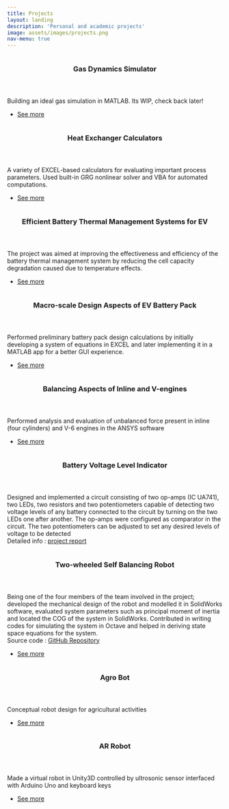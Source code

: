 ```yaml
---
title: Projects
layout: landing
description: 'Personal and academic projects'
image: assets/images/projects.png
nav-menu: true
---
```


<!-- Main -->
<div id="main">

<!-- One -->
<section id="one" class="spotlights">
    <section>
        <a href="Project_pages/gas_sim.html" class="image">
            <img src="{% link assets/Project_files/Gas_sim/collisionless_gas.png %}" alt="" data-position="center center" />
        </a>
        <div class="content">
            <div class="inner">
                <header class="major">
                    <h3>Gas Dynamics Simulator</h3>
                </header>
                <p>Building an ideal gas simulation in MATLAB. Its WIP, check back later!</p>
                <ul class="actions">
                    <li><a href="Project_pages/gas_sim.html" class="button">See more</a></li>
                </ul>
            </div>
        </div>
    </section>
    <section>
        <a href="Project_pages/thermal_calcs.html" class="image">
            <img src="{% link assets/Project_files/Thermal_calcs/film_temp.png %}" alt="" data-position="center center" />
        </a>
        <div class="content">
            <div class="inner">
                <header class="major">
                    <h3>Heat Exchanger Calculators</h3>
                </header>
                <p>A variety of EXCEL-based calculators for evaluating important process parameters. Used built-in GRG nonlinear solver and VBA for automated computations.</p>
                <ul class="actions">
                    <li><a href="Project_pages/thermal_calcs.html" class="button">See more</a></li>
                </ul>
            </div>
        </div>
    </section>
    <section>
        <a href="Project_pages/battery.html" class="image">
            <img src="{% link assets/Project_files/Battery/Tap_temp_distri.png %}" alt="" data-position="center center" />
        </a>
        <div class="content">
            <div class="inner">
                <header class="major">
                    <h3>Efficient Battery Thermal Management Systems for EV</h3>
                </header>
                <p>The project was aimed at improving the effectiveness and efficiency of the battery thermal management system by reducing the cell capacity degradation caused due to temperature effects.</p>
                <ul class="actions">
                    <li><a href="Project_pages/battery.html" class="button">See more</a></li>
                </ul>
            </div>
        </div>
    </section>
    <section>
        <a href="Project_pages/pack_design.html" class="image">
            <img src="{% link assets/Project_files/Pack_design/sliders.JPG %}" alt="" data-position="center center" />
        </a>
        <div class="content">
            <div class="inner">
                <header class="major">
                    <h3>Macro-scale Design Aspects of EV Battery Pack</h3>
                </header>
                <p>Performed preliminary battery pack design calculations by initially developing a system of equations in EXCEL and later implementing it in a MATLAB app for a better GUI experience.</p>
                <ul class="actions">
                    <li><a href="Project_pages/pack_design.html" class="button">See more</a></li>
                </ul>
            </div>
        </div>
    </section>
    <section>
        <a href="Project_pages/engine.html" class="image">
            <img src="{% link assets/Project_files/Engine_analysis/inline_engine.PNG %}" alt="" data-position="center center" />
        </a>
        <div class="content">
            <div class="inner">
                <header class="major">
                    <h3>Balancing Aspects of Inline and V-engines</h3>
                </header>
                <p>Performed analysis and evaluation of unbalanced force present in inline (four cylinders) and V-6 engines in the ANSYS software</p> 
                <ul class="actions">
                    <li><a href="Project_pages/engine.html" class="button">See more</a></li>
                </ul>
            </div>
        </div>
    </section>
    <section>
        <img src="{% link assets/Project_files/BE_lab_project_circuit.PNG %}" alt="" data-position="center center" class="image"/>
        <div class="content">
            <div class="inner">
                <header class="major">
                    <h3>Battery Voltage Level Indicator</h3>
                </header>
                <p>Designed and implemented a circuit consisting of two op-amps (IC UA741), two LEDs, two resistors and
                two potentiometers capable of detecting two voltage levels of any battery connected to the circuit by
                turning on the two LEDs one after another. The op-amps were configured as comparator in the circuit. The two potentiometers can be adjusted to set any desired levels of voltage to be detected <br>
                Detailed info : <a href="../assets/Project_files/BE_lab_project_report.pdf" target="_blank">project report</a></p>
            </div>
        </div>
    </section>
    <section>
        <a href="Project_pages/balance_bot.html" class="image">
            <img src="{% link assets/Project_files/Balance_bot/final_bot_design.jpg %}" alt="" data-position="center center" />
        </a>
        <div class="content">
            <div class="inner">
                <header class="major">
                    <h3>Two-wheeled Self Balancing Robot</h3>
                </header>
                <p>Being one of the four members of the team involved in the project; developed the mechanical design of the robot and modelled it in SolidWorks software, evaluated system parameters such as principal moment of inertia and located the COG of the system in SolidWorks. Contributed in writing codes for simulating the system in Octave and helped in deriving state space equations for the system. <br> 
                Source code : <a href="https://github.com/RajShah-1/Balance-Bot" target="_blank">GitHub Repository</a></p> 
                <ul class="actions">
                    <li><a href="Project_pages/balance_bot.html" class="button">See more</a></li>
                </ul>
            </div>
        </div>
    </section>
    <section>
        <a href="Project_pages/agro_bot.html" class="image">
            <img src="{% link assets/Project_files/Agro_bot/agrobot.JPG %}" alt="" data-position="center center" />
        </a>
        <div class="content">
            <div class="inner">
                <header class="major">
                    <h3>Agro Bot</h3>
                </header>
                <p>Conceptual robot design for agricultural activities</p> 
                <ul class="actions">
                    <li><a href="Project_pages/agro_bot.html" class="button">See more</a></li>
                </ul>
            </div>
        </div>
    </section>
    <section>
        <a href="Project_pages/ar_bot.html" class="image">
            <img src="{% link assets/Project_files/AR_robot/ARbot.PNG %}" alt="" data-position="center center" />
        </a>
        <div class="content">
            <div class="inner">
                <header class="major">
                    <h3>AR Robot</h3>
                </header>
                <p>Made a virtual robot in Unity3D controlled by ultrosonic sensor interfaced with Arduino Uno and keyboard keys</p> 
                <ul class="actions">
                    <li><a href="Project_pages/ar_bot.html" class="button">See more</a></li>
                </ul>
            </div>
        </div>
    </section>
</section>
